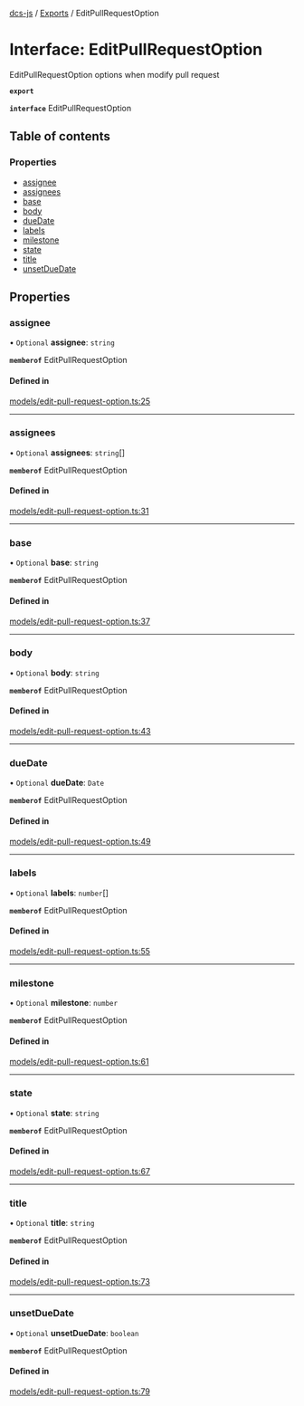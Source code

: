 [dcs-js](../README.md) / [Exports](../modules.md) / EditPullRequestOption

# Interface: EditPullRequestOption

EditPullRequestOption options when modify pull request

**`export`**

**`interface`** EditPullRequestOption

## Table of contents

### Properties

- [assignee](EditPullRequestOption.md#assignee)
- [assignees](EditPullRequestOption.md#assignees)
- [base](EditPullRequestOption.md#base)
- [body](EditPullRequestOption.md#body)
- [dueDate](EditPullRequestOption.md#duedate)
- [labels](EditPullRequestOption.md#labels)
- [milestone](EditPullRequestOption.md#milestone)
- [state](EditPullRequestOption.md#state)
- [title](EditPullRequestOption.md#title)
- [unsetDueDate](EditPullRequestOption.md#unsetduedate)

## Properties

### <a id="assignee" name="assignee"></a> assignee

• `Optional` **assignee**: `string`

**`memberof`** EditPullRequestOption

#### Defined in

[models/edit-pull-request-option.ts:25](https://github.com/unfoldingWord/dcs-js/blob/c677a54/models/edit-pull-request-option.ts#L25)

___

### <a id="assignees" name="assignees"></a> assignees

• `Optional` **assignees**: `string`[]

**`memberof`** EditPullRequestOption

#### Defined in

[models/edit-pull-request-option.ts:31](https://github.com/unfoldingWord/dcs-js/blob/c677a54/models/edit-pull-request-option.ts#L31)

___

### <a id="base" name="base"></a> base

• `Optional` **base**: `string`

**`memberof`** EditPullRequestOption

#### Defined in

[models/edit-pull-request-option.ts:37](https://github.com/unfoldingWord/dcs-js/blob/c677a54/models/edit-pull-request-option.ts#L37)

___

### <a id="body" name="body"></a> body

• `Optional` **body**: `string`

**`memberof`** EditPullRequestOption

#### Defined in

[models/edit-pull-request-option.ts:43](https://github.com/unfoldingWord/dcs-js/blob/c677a54/models/edit-pull-request-option.ts#L43)

___

### <a id="duedate" name="duedate"></a> dueDate

• `Optional` **dueDate**: `Date`

**`memberof`** EditPullRequestOption

#### Defined in

[models/edit-pull-request-option.ts:49](https://github.com/unfoldingWord/dcs-js/blob/c677a54/models/edit-pull-request-option.ts#L49)

___

### <a id="labels" name="labels"></a> labels

• `Optional` **labels**: `number`[]

**`memberof`** EditPullRequestOption

#### Defined in

[models/edit-pull-request-option.ts:55](https://github.com/unfoldingWord/dcs-js/blob/c677a54/models/edit-pull-request-option.ts#L55)

___

### <a id="milestone" name="milestone"></a> milestone

• `Optional` **milestone**: `number`

**`memberof`** EditPullRequestOption

#### Defined in

[models/edit-pull-request-option.ts:61](https://github.com/unfoldingWord/dcs-js/blob/c677a54/models/edit-pull-request-option.ts#L61)

___

### <a id="state" name="state"></a> state

• `Optional` **state**: `string`

**`memberof`** EditPullRequestOption

#### Defined in

[models/edit-pull-request-option.ts:67](https://github.com/unfoldingWord/dcs-js/blob/c677a54/models/edit-pull-request-option.ts#L67)

___

### <a id="title" name="title"></a> title

• `Optional` **title**: `string`

**`memberof`** EditPullRequestOption

#### Defined in

[models/edit-pull-request-option.ts:73](https://github.com/unfoldingWord/dcs-js/blob/c677a54/models/edit-pull-request-option.ts#L73)

___

### <a id="unsetduedate" name="unsetduedate"></a> unsetDueDate

• `Optional` **unsetDueDate**: `boolean`

**`memberof`** EditPullRequestOption

#### Defined in

[models/edit-pull-request-option.ts:79](https://github.com/unfoldingWord/dcs-js/blob/c677a54/models/edit-pull-request-option.ts#L79)
